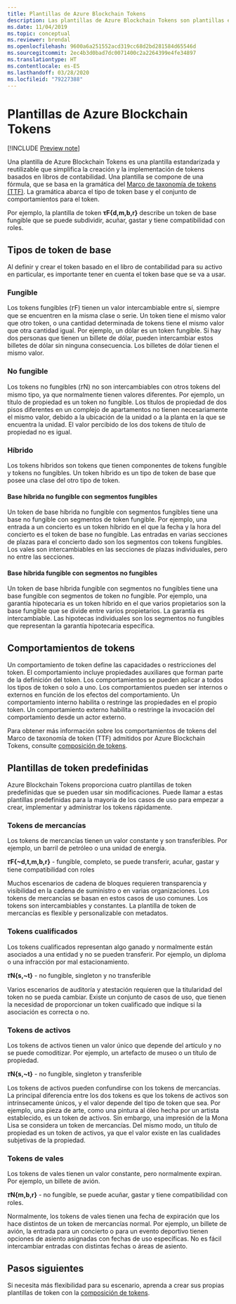 ```yaml
---
title: Plantillas de Azure Blockchain Tokens
description: Las plantillas de Azure Blockchain Tokens son plantillas estandarizadas y reutilizables que simplifican la creación y la implementación de tokens basados en libros de contabilidad.
ms.date: 11/04/2019
ms.topic: conceptual
ms.reviewer: brendal
ms.openlocfilehash: 9600a6a251552acd319cc68d2bd281584d65546d
ms.sourcegitcommit: 2ec4b3d0bad7dc0071400c2a2264399e4fe34897
ms.translationtype: HT
ms.contentlocale: es-ES
ms.lasthandoff: 03/28/2020
ms.locfileid: "79227388"
---
```

# <a name="azure-blockchain-tokens-templates"></a>Plantillas de Azure Blockchain Tokens

[!INCLUDE [Preview note](./includes/preview.md)]

Una plantilla de Azure Blockchain Tokens es una plantilla estandarizada y reutilizable que simplifica la creación y la implementación de tokens basados en libros de contabilidad. Una plantilla se compone de una fórmula, que se basa en la gramática del [Marco de taxonomía de tokens (TTF)](overview.md#token-taxonomy-framework). La gramática abarca el tipo de token base y el conjunto de comportamientos para el token.  

Por ejemplo, la plantilla de token **τϜ{d,m,b,r}** describe un token de base fungible que se puede subdividir, acuñar, gastar y tiene compatibilidad con roles.
  
## <a name="base-token-types"></a>Tipos de token de base

Al definir y crear el token basado en el libro de contabilidad para su activo en particular, es importante tener en cuenta el token base que se va a usar.

### <a name="fungible"></a>Fungible

Los tokens fungibles (𝜏F) tienen un valor intercambiable entre sí, siempre que se encuentren en la misma clase o serie. Un token tiene el mismo valor que otro token, o una cantidad determinada de tokens tiene el mismo valor que otra cantidad igual. Por ejemplo, un dólar es un token fungible. Si hay dos personas que tienen un billete de dólar, pueden intercambiar estos billetes de dólar sin ninguna consecuencia. Los billetes de dólar tienen el mismo valor. 

### <a name="non-fungible"></a>No fungible

Los tokens no fungibles (𝜏N) no son intercambiables con otros tokens del mismo tipo, ya que normalmente tienen valores diferentes. Por ejemplo, un título de propiedad es un token no fungible. Los títulos de propiedad de dos pisos diferentes en un complejo de apartamentos no tienen necesariamente el mismo valor, debido a la ubicación de la unidad o a la planta en la que se encuentra la unidad. El valor percibido de los dos tokens de título de propiedad no es igual.

### <a name="hybrid"></a>Híbrido

Los tokens híbridos son tokens que tienen componentes de tokens fungible y tokens no fungibles. Un token híbrido es un tipo de token de base que posee una clase del otro tipo de token.

#### <a name="hybrid-non-fungible-base-with-fungible-segments"></a>Base híbrida no fungible con segmentos fungibles

Un token de base híbrida no fungible con segmentos fungibles tiene una base no fungible con segmentos de token fungible.
Por ejemplo, una entrada a un concierto es un token híbrido en el que la fecha y la hora del concierto es el token de base no fungible. Las entradas en varias secciones de plazas para el concierto dado son los segmentos con tokens fungibles. Los vales son intercambiables en las secciones de plazas individuales, pero no entre las secciones.

#### <a name="hybrid-fungible-base-with-non-fungible-segments"></a>Base híbrida fungible con segmentos no fungibles

Un token de base híbrida fungible con segmentos no fungibles tiene una base fungible con segmentos de token no fungible. Por ejemplo, una garantía hipotecaria es un token híbrido en el que varios propietarios son la base fungible que se divide entre varios propietarios. La garantía es intercambiable. Las hipotecas individuales son los segmentos no fungibles que representan la garantía hipotecaria específica.

## <a name="token-behaviors"></a>Comportamientos de tokens

Un comportamiento de token define las capacidades o restricciones del token. El comportamiento incluye propiedades auxiliares que forman parte de la definición del token. Los comportamientos se pueden aplicar a todos los tipos de token o solo a uno. Los comportamientos pueden ser internos o externos en función de los efectos del comportamiento. Un comportamiento interno habilita o restringe las propiedades en el propio token. Un comportamiento externo habilita o restringe la invocación del comportamiento desde un actor externo.

Para obtener más información sobre los comportamientos de tokens del Marco de taxonomía de token (TTF) admitidos por Azure Blockchain Tokens, consulte [composición de tokens](composability.md).

## <a name="pre-built-token-templates"></a>Plantillas de token predefinidas

Azure Blockchain Tokens proporciona cuatro plantillas de token predefinidas que se pueden usar sin modificaciones. Puede llamar a estas plantillas predefinidas para la mayoría de los casos de uso para empezar a crear, implementar y administrar los tokens rápidamente.

### <a name="commodity-tokens"></a>Tokens de mercancías

Los tokens de mercancías tienen un valor constante y son transferibles. Por ejemplo, un barril de petróleo o una unidad de energía.

**𝜏F{~d,t,m,b,r}** - fungible, completo, se puede transferir, acuñar, gastar y tiene compatibilidad con roles

Muchos escenarios de cadena de bloques requieren transparencia y visibilidad en la cadena de suministro o en varias organizaciones. Los tokens de mercancías se basan en estos casos de uso comunes. Los tokens son intercambiables y constantes. La plantilla de token de mercancías es flexible y personalizable con metadatos.

### <a name="qualified-tokens"></a>Tokens cualificados

Los tokens cualificados representan algo ganado y normalmente están asociados a una entidad y no se pueden transferir. Por ejemplo, un diploma o una infracción por mal estacionamiento.

**𝜏N{s,~t}** - no fungible, singleton y no transferible

Varios escenarios de auditoría y atestación requieren que la titularidad del token no se pueda cambiar. Existe un conjunto de casos de uso, que tienen la necesidad de proporcionar un token cualificado que indique si la asociación es correcta o no.

### <a name="asset-tokens"></a>Tokens de activos

Los tokens de activos tienen un valor único que depende del artículo y no se puede comoditizar. Por ejemplo, un artefacto de museo o un título de propiedad.

**𝜏N{s,~t}** - no fungible, singleton y transferible

Los tokens de activos pueden confundirse con los tokens de mercancías. La principal diferencia entre los dos tokens es que los tokens de activos son intrínsecamente únicos, y el valor depende del tipo de token que sea. Por ejemplo, una pieza de arte, como una pintura al óleo hecha por un artista establecido, es un token de activos. Sin embargo, una impresión de la Mona Lisa se considera un token de mercancías. Del mismo modo, un título de propiedad es un token de activos, ya que el valor existe en las cualidades subjetivas de la propiedad.

### <a name="ticket-tokens"></a>Tokens de vales

Los tokens de vales tienen un valor constante, pero normalmente expiran. Por ejemplo, un billete de avión.

**𝜏N{m,b,r}** - no fungible, se puede acuñar, gastar y tiene compatibilidad con roles.

Normalmente, los tokens de vales tienen una fecha de expiración que los hace distintos de un token de mercancías normal. Por ejemplo, un billete de avión, la entrada para un concierto o para un evento deportivo tienen opciones de asiento asignadas con fechas de uso específicas. No es fácil intercambiar entradas con distintas fechas o áreas de asiento.

## <a name="next-steps"></a>Pasos siguientes

Si necesita más flexibilidad para su escenario, aprenda a crear sus propias plantillas de token con la [composición de tokens](composability.md).
